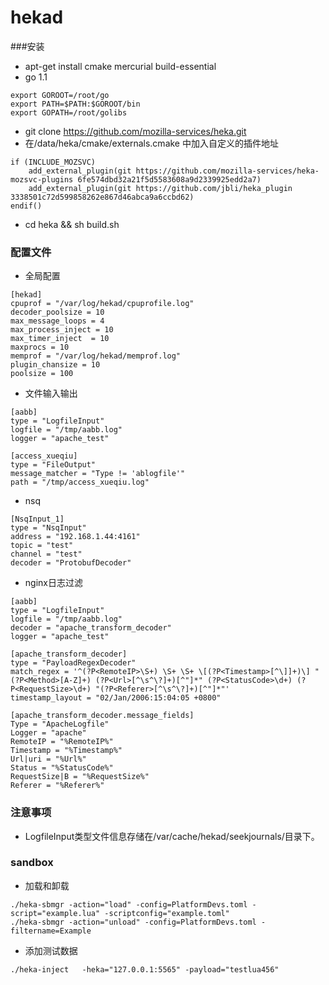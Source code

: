 hekad
===========================
###安装
- apt-get install cmake mercurial  build-essential
- go 1.1

```
export GOROOT=/root/go  
export PATH=$PATH:$GOROOT/bin
export GOPATH=/root/golibs  
```
- git clone https://github.com/mozilla-services/heka.git
- 在/data/heka/cmake/externals.cmake 中加入自定义的插件地址

```
if (INCLUDE_MOZSVC)
    add_external_plugin(git https://github.com/mozilla-services/heka-mozsvc-plugins 6fe574dbd32a21f5d5583608a9d2339925edd2a7)
    add_external_plugin(git https://github.com/jbli/heka_plugin 3338501c72d599858262e867d46abca9a6ccbd62)
endif()
```

- cd heka && sh build.sh

### 配置文件
- 全局配置

```
[hekad]
cpuprof = "/var/log/hekad/cpuprofile.log"
decoder_poolsize = 10
max_message_loops = 4
max_process_inject = 10
max_timer_inject  = 10
maxprocs = 10
memprof = "/var/log/hekad/memprof.log"
plugin_chansize = 10
poolsize = 100
```
- 文件输入输出

```
[aabb]
type = "LogfileInput"
logfile = "/tmp/aabb.log"
logger = "apache_test"

[access_xueqiu]
type = "FileOutput"
message_matcher = "Type != 'ablogfile'"
path = "/tmp/access_xueqiu.log"
```

- nsq

```
[NsqInput_1]
type = "NsqInput"
address = "192.168.1.44:4161"
topic = "test"
channel = "test"
decoder = "ProtobufDecoder"
```

- nginx日志过滤

```
[aabb]
type = "LogfileInput"
logfile = "/tmp/aabb.log"
decoder = "apache_transform_decoder"
logger = "apache_test"

[apache_transform_decoder]
type = "PayloadRegexDecoder"
match_regex = '^(?P<RemoteIP>\S+) \S+ \S+ \[(?P<Timestamp>[^\]]+)\] "(?P<Method>[A-Z]+) (?P<Url>[^\s^\?]+)[^"]*" (?P<StatusCode>\d+) (?P<RequestSize>\d+) "(?P<Referer>[^\s^\?]+)[^"]*"' 
timestamp_layout = "02/Jan/2006:15:04:05 +0800"

[apache_transform_decoder.message_fields]
Type = "ApacheLogfile"
Logger = "apache"
RemoteIP = "%RemoteIP%"
Timestamp = "%Timestamp%"
Url|uri = "%Url%"
Status = "%StatusCode%"
RequestSize|B = "%RequestSize%"
Referer = "%Referer%"
```

### 注意事项
- LogfileInput类型文件信息存储在/var/cache/hekad/seekjournals/目录下。


### sandbox

- 加载和卸载

```
./heka-sbmgr -action="load" -config=PlatformDevs.toml -script="example.lua" -scriptconfig="example.toml"
./heka-sbmgr -action="unload" -config=PlatformDevs.toml -filtername=Example 
```
- 添加测试数据

```
./heka-inject   -heka="127.0.0.1:5565" -payload="testlua456"
```